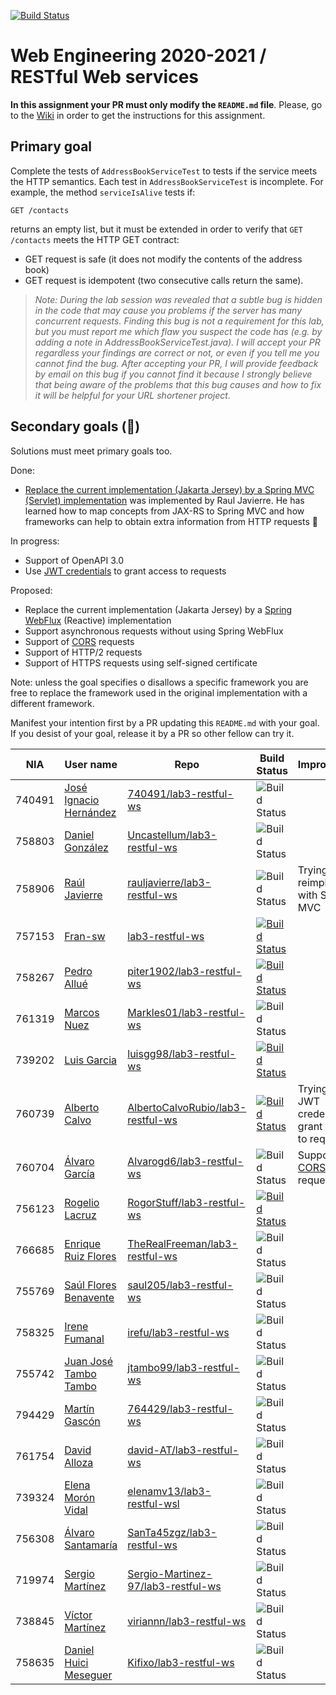 [![Build Status](https://travis-ci.com/UNIZAR-30246-WebEngineering/lab3-restful-ws.svg?branch=master)](https://travis-ci.com/UNIZAR-30246-WebEngineering/lab3-restful-ws)
# Web Engineering 2020-2021 / RESTful Web services
**In this assignment your PR must only modify the `README.md` file**.
Please, go to the [Wiki](https://github.com/UNIZAR-30246-WebEngineering/lab3-restful-ws/wiki) in order to get the instructions for this assignment.

## Primary goal

Complete the tests of `AddressBookServiceTest` to tests if the service meets the HTTP semantics.
Each test in `AddressBookServiceTest` is incomplete. 
For example, the method `serviceIsAlive` tests if: 

```http
GET /contacts
```

returns an empty list, but it must be extended in order to verify that `GET /contacts` meets the HTTP GET contract: 

- GET request is safe (it does not modify the contents of the address book)
- GET request is idempotent (two consecutive calls return the same).

> *Note: During the lab session was revealed that a subtle bug is hidden in the code that may cause you problems if the server has many concurrent requests. Finding this bug is not a requirement for this lab, but you must report me which flaw you suspect the code has (e.g. by adding a note in AddressBookServiceTest.java). I will accept your PR regardless your findings are correct or not, or even if you tell me you cannot find the bug. After accepting your PR, I will provide feedback by email on this bug if you cannot find it because I strongly believe that being aware of the problems that this bug causes and how to fix it will be helpful for your URL shortener project.*

## Secondary goals (:gift:)

Solutions must meet primary goals too. 

Done:

- [Replace the current implementation (Jakarta Jersey) by a Spring MVC (Servlet) implementation](https://github.com/rauljavierre/lab3-restful-ws/tree/test) was implemented by Raul Javierre. He has learned how to map concepts from JAX-RS to Spring MVC and how frameworks can help to obtain extra information from HTTP requests :gift:

In progress:

- Support of OpenAPI 3.0
- Use [JWT credentials](https://jwt.io/) to grant access to requests

Proposed:

- Replace the current implementation (Jakarta Jersey) by a [Spring WebFlux](https://docs.spring.io/spring-framework/docs/current/reference/html/web-reactive.html#spring-webflux) (Reactive) implementation
- Support asynchronous requests without using Spring WebFlux 
- Support of [CORS](https://developer.mozilla.org/es/docs/Web/HTTP/Access_control_CORS) requests 
- Support of HTTP/2 requests 
- Support of HTTPS requests using self-signed certificate 

Note: unless the goal specifies o disallows a specific framework you are free to replace the framework used in the original implementation with a different framework.

Manifest your intention first by a PR updating this `README.md` with your goal.
If you desist of your goal, release it by a PR so other fellow can try it. 


| NIA    | User name | Repo | Build Status | Improvement | Score
|--------|-----------|------|--------------|-------------|--------
| 740491 |[José Ignacio Hernández](https://github.com/740491)|[740491/lab3-restful-ws](https://github.com/740491/lab3-restful-ws/tree/test)| ![Build Status](https://travis-ci.com/740491/lab3-restful-ws.svg?branch=test)|  |
| 758803 |[Daniel González](https://github.com/Uncastellum/)|[Uncastellum/lab3-restful-ws](https://github.com/Uncastellum/lab3-restful-ws/tree/test)|![Build Status](https://travis-ci.com/Uncastellum/lab3-restful-ws.svg?branch=test)|                      |
| 758906 |[Raúl Javierre](https://github.com/rauljavierre/)|[rauljavierre/lab3-restful-ws](https://github.com/rauljavierre/lab3-restful-ws/tree/test)|![Build Status](https://travis-ci.com/rauljavierre/lab3-restful-ws.svg?branch=test)| Trying to reimplement with Spring MVC | :gift:                     |
| 757153 |[Fran-sw](https://github.com/Fran-sw) |[lab3-restful-ws](https://github.com/Fran-sw/lab3-restful-ws/tree/test)|[![Build Status](https://travis-ci.com/Fran-sw/lab3-restful-ws.svg)](https://travis-ci.com/Fran-sw/lab3-restful-ws)       | |                      |
| 758267 |[Pedro Allué](https://github.com/piter1902/) | [piter1902/lab3-restful-ws](https://github.com/piter1902/lab3-restful-ws/tree/test) | [![Build Status](https://travis-ci.com/piter1902/lab3-restful-ws.svg?branch=test)](https://travis-ci.com/piter1902/lab3-restful-ws) |             |
| 761319 |[Marcos Nuez](https://github.com/Markles02/)|[Markles01/lab3-restful-ws](https://github.com/Markles01/lab3-restful-ws/tree/test)|![Build Status](https://travis-ci.com/Markles01/lab3-restful-ws.svg?branch=test)|                      |
| 739202 |[Luis Garcia](https://github.com/luisgg98/)|[luisgg98/lab3-restful-ws](https://github.com/luisgg98/lab3-restful-ws/tree/tests)|[![Build Status](https://travis-ci.com/luisgg98/lab3-restful-ws.svg?branch=tests)](https://travis-ci.com/luisgg98/lab3-restful-ws)|                      |
| 760739 |[Alberto Calvo](https://github.com/AlbertoCalvoRubio) |[AlbertoCalvoRubio/lab3-restful-ws](https://github.com/AlbertoCalvoRubio/lab3-restful-ws/tree/test)|[![Build Status](https://travis-ci.com/AlbertoCalvoRubio/lab3-restful-ws.svg)](https://travis-ci.com/AlbertoCalvoRubio/lab3-restful-ws) | Trying to use JWT credentials to grant access to requests| :gift:|
| 760704 |[Álvaro García](https://github.com/Alvarogd6)|[Alvarogd6/lab3-restful-ws](https://github.com/Alvarogd6/lab3-restful-ws/tree/test)|![Build Status](https://travis-ci.com/Alvarogd6/lab3-restful-ws.svg?branch=test)| Support of [CORS](https://developer.mozilla.org/es/docs/Web/HTTP/Access_control_CORS) requests | :gift: |
| 756123 |[Rogelio Lacruz](https://github.com/RogorStuff)|[RogorStuff/lab3-restful-ws](https://github.com/RogorStuff/lab3-restful-ws/tree/test) |[![Build Status](https://travis-ci.org/RogorStuff/lab3-restful-ws.svg)](https://travis-ci.org/RogorStuff/lab3-restful-ws)| |                      |
| 766685 |[Enrique Ruiz Flores](https://github.com/TheRealFreeman)|[TheRealFreeman/lab3-restful-ws](https://github.com/TheRealFreeman/lab3-restful-ws/tree/test)| ![Build Status](https://travis-ci.com/TheRealFreeman/lab3-restful-ws.svg?branch=test)|  |
| 755769 |[Saúl Flores Benavente](https://github.com/saul205)|[saul205/lab3-restful-ws](https://github.com/saul205/lab3-restful-ws/tree/test)| ![Build Status](https://travis-ci.com/saul205/lab3-restful-ws.svg?branch=test)|  |
| 758325 |[Irene Fumanal](https://github.com/irefu/)|[irefu/lab3-restful-ws](https://github.com/irefu/lab3-restful-ws/tree/test)|![Build Status](https://travis-ci.com/irefu/lab3-restful-ws.svg?branch=test)|                      |
| 755742 |[Juan José Tambo Tambo](https://github.com/jtambo99)|[jtambo99/lab3-restful-ws](https://github.com/jtambo99/lab3-restful-ws/tree/test)| ![Build Status](https://travis-ci.com/jtambo99/lab3-restful-ws.svg?branch=test)|  |
| 794429 |[Martín Gascón](https://github.com/764429)|[764429/lab3-restful-ws](https://github.com/764429/lab3-restful-ws/tree/test)| ![Build Status](https://travis-ci.com/764429/lab3-restful-ws.svg?branch=test)|  |
| 761754 |[David Alloza](https://github.com/david-AT) | [david-AT/lab3-restful-ws](https://github.com/david-AT/lab3-restful-ws/tree/test) |![Build Status](https://travis-ci.com/david-AT/lab3-restful-ws.svg?branch=test)|             |
| 739324 |[Elena Morón Vidal](https://github.com/elenamv13) | [elenamv13/lab3-restful-wsl](https://github.com/elenamv13/lab3-restful-ws/tree/test)|![Build Status](https://travis-ci.com/elenamv13/lab3-restful-ws.svg?branch=test)| | |
| 756308 |[Álvaro Santamaría](https://github.com/SanTa45zgz)|[SanTa45zgz/lab3-restful-ws](https://github.com/SanTa45zgz/lab3-restful-ws/tree/test)| ![Build Status](https://travis-ci.com/SanTa45zgz/lab3-restful-ws.svg?branch=test)|  |
| 719974 |[Sergio Martínez](https://github.com/Sergio-Martinez-97)|[Sergio-Martinez-97/lab3-restful-ws](https://github.com/Sergio-Martinez-97/lab3-restful-ws/tree/test)| ![Build Status](https://travis-ci.com/Sergio-Martinez-97/lab3-restful-ws.svg?branch=test)|  |
| 738845 |[Víctor Martínez](https://github.com/viriannn)|[viriannn/lab3-restful-ws](https://github.com/viriannn/lab3-restful-ws/tree/test)| ![Build Status](https://travis-ci.com/viriannn/lab3-restful-ws.svg?branch=test)|  |
| 758635 |[Daniel Huici Meseguer](https://github.com/Kifixo)|[Kifixo/lab3-restful-ws](https://github.com/Kifixo/lab3-restful-ws/tree/test)| ![Build Status](https://travis-ci.com/Kifixo/lab3-restful-ws.svg?branch=test)|  |